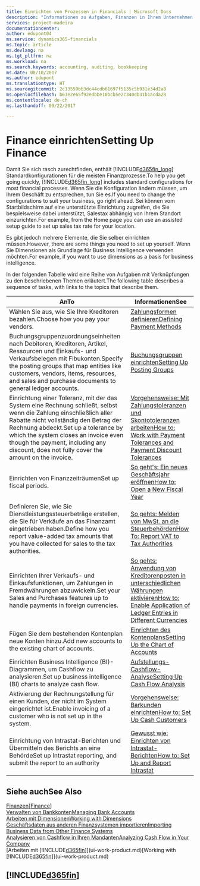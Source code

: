 ```yaml
---
title: Einrichten von Prozessen in Financials | Microsoft Docs
description: "Informationen zu Aufgaben, Finanzen in Ihrem Unternehmen einzurichten, um Ihrer Buchhaltung, oder Buchhaltungsanforderungen Prüfungen zu entsprechen."
services: project-madeira
documentationcenter: 
author: edupont04
ms.service: dynamics365-financials
ms.topic: article
ms.devlang: na
ms.tgt_pltfrm: na
ms.workload: na
ms.search.keywords: accounting, auditing, bookkeeping
ms.date: 08/10/2017
ms.author: edupont
ms.translationtype: HT
ms.sourcegitcommit: 2c13559bb3dc44cdb61697f5135c5b931e34d2a8
ms.openlocfilehash: b63e2e65f92edbbe10bcb5e2c340db31b1acda28
ms.contentlocale: de-ch
ms.lasthandoff: 09/22/2017

---
```

# <a name="setting-up-finance"></a><span data-ttu-id="192e7-103">Finance einrichten</span><span class="sxs-lookup"><span data-stu-id="192e7-103">Setting Up Finance</span></span>
<span data-ttu-id="192e7-104">Damit Sie sich rasch zurechtfinden, enthält [!INCLUDE[d365fin_long](includes/d365fin_long_md.md)]  Standardkonfigurationen für die meisten Finanzprozesse.</span><span class="sxs-lookup"><span data-stu-id="192e7-104">To help you get going quickly, [!INCLUDE[d365fin_long](includes/d365fin_long_md.md)] includes standard configurations for most financial processes.</span></span> <span data-ttu-id="192e7-105">Wenn Sie die Konfiguration ändern müssen, um Ihrem Geschäft zu entsprechen, tun Sie es.</span><span class="sxs-lookup"><span data-stu-id="192e7-105">If you need to change the configurations to suit your business, go right ahead.</span></span> <span data-ttu-id="192e7-106">Sei können vom Startbildschirm auf eine unterstützte Einrichtung zugreifen, die Sie bespielsweise dabei unterstützt, Salestax abhängig von Ihrem Standort einzurichten.</span><span class="sxs-lookup"><span data-stu-id="192e7-106">For example, from the Home page you can use an assisted setup guide to set up sales tax rate for your location.</span></span>  

<span data-ttu-id="192e7-107">Es gibt jedoch mehrere Elemente, die Sie selber einrichten müssen.</span><span class="sxs-lookup"><span data-stu-id="192e7-107">However, there are some things you need to set up yourself.</span></span> <span data-ttu-id="192e7-108">Wenn Sie Dimensionen als Grundlage für Business Intelligence verwenden möchten.</span><span class="sxs-lookup"><span data-stu-id="192e7-108">For example, if you want to use dimensions as a basis for business intelligence.</span></span>  

<span data-ttu-id="192e7-109">In der folgenden Tabelle wird eine Reihe von Aufgaben mit Verknüpfungen zu den beschriebenen Themen erläutert.</span><span class="sxs-lookup"><span data-stu-id="192e7-109">The following table describes a sequence of tasks, with links to the topics that describe them.</span></span>

| <span data-ttu-id="192e7-110">An</span><span class="sxs-lookup"><span data-stu-id="192e7-110">To</span></span> | <span data-ttu-id="192e7-111">Informationen</span><span class="sxs-lookup"><span data-stu-id="192e7-111">See</span></span> |
| --- | --- |
| <span data-ttu-id="192e7-112">Wählen Sie aus, wie Sie Ihre Kreditoren bezahlen.</span><span class="sxs-lookup"><span data-stu-id="192e7-112">Choose how you pay your vendors.</span></span> |[<span data-ttu-id="192e7-113">Zahlungsformen definieren</span><span class="sxs-lookup"><span data-stu-id="192e7-113">Defining Payment Methods</span></span>](finance-payment-methods.md) |
| <span data-ttu-id="192e7-114">Buchungsgruppenzuordnungseinheiten nach Debitoren, Kreditoren, Artikel, Ressourcen und Einkaufs- und Verkaufsbelegen mit Fibukonten.</span><span class="sxs-lookup"><span data-stu-id="192e7-114">Specify the posting groups that map entities like customers, vendors, items, resources, and sales and purchase documents to general ledger accounts.</span></span> |[<span data-ttu-id="192e7-115">Buchungsgruppen einrichten</span><span class="sxs-lookup"><span data-stu-id="192e7-115">Setting Up Posting Groups</span></span>](finance-posting-groups.md)|
|<span data-ttu-id="192e7-116">Einrichtung einer Toleranz, mit der das System eine Rechnung schließt, selbst wenn die Zahlung einschließlich aller Rabatte nicht vollständig den Betrag der Rechnung abdeckt.</span><span class="sxs-lookup"><span data-stu-id="192e7-116">Set up a tolerance by which the system closes an invoice even though the payment, including any discount, does not fully cover the amount on the invoice.</span></span>|[<span data-ttu-id="192e7-117">Vorgehensweise: Mit Zahlungstoleranzen und Skontotoleranzen arbeiten</span><span class="sxs-lookup"><span data-stu-id="192e7-117">How to: Work with Payment Tolerances and Payment Discount Tolerances</span></span>](finance-payment-tolerance-and-payment-discount-tolerance.md)|
| <span data-ttu-id="192e7-118">Einrichten von Finanzzeiträumen</span><span class="sxs-lookup"><span data-stu-id="192e7-118">Set up fiscal periods.</span></span> |[<span data-ttu-id="192e7-119">So geht's: Ein neues Geschäftsjahr eröffnen</span><span class="sxs-lookup"><span data-stu-id="192e7-119">How to: Open a New Fiscal Year</span></span>](finance-how-open-new-fiscal-year.md) |
| <span data-ttu-id="192e7-120">Definieren Sie, wie Sie Dienstleistungssteuerbeträge erstellen, die Sie für Verkäufe an das Finanzamt eingetrieben haben.</span><span class="sxs-lookup"><span data-stu-id="192e7-120">Define how you report value-added tax amounts that you have collected for sales to the tax authorities.</span></span> |[<span data-ttu-id="192e7-121">So gehts: Melden von MwSt. an die Steuerbehörden</span><span class="sxs-lookup"><span data-stu-id="192e7-121">How To: Report VAT to Tax Authorities</span></span>](finance-how-report-vat.md)|
| <span data-ttu-id="192e7-122">Einrichten Ihrer Verkaufs- und Einkaufsfunktionen, um Zahlungen in Fremdwährungen abzuwickeln.</span><span class="sxs-lookup"><span data-stu-id="192e7-122">Set your Sales and Purchases features up to handle payments in foreign currencies.</span></span>|[<span data-ttu-id="192e7-123">So gehts: Anwendung von Kreditorenposten in unterschiedlichen Währungen aktivieren</span><span class="sxs-lookup"><span data-stu-id="192e7-123">How to: Enable Application of Ledger Entries in Different Currencies</span></span>](finance-how-enable-application-ledger-entries-different-currencies.md)
| <span data-ttu-id="192e7-124">Fügen Sie dem bestehenden Kontenplan neue Konten hinzu.</span><span class="sxs-lookup"><span data-stu-id="192e7-124">Add new accounts to the existing chart of accounts.</span></span> |[<span data-ttu-id="192e7-125">Einrichten des Kontenplans</span><span class="sxs-lookup"><span data-stu-id="192e7-125">Setting Up the Chart of Accounts</span></span>](finance-setup-chart-accounts.md) |
| <span data-ttu-id="192e7-126">Einrichten Business Intelligence (BI)- Diagrammen, um Cashflow zu analysieren.</span><span class="sxs-lookup"><span data-stu-id="192e7-126">Set up business intelligence (BI) charts to analyze cash flow.</span></span> |[<span data-ttu-id="192e7-127">Aufstellungs-Cashflow-Analyse</span><span class="sxs-lookup"><span data-stu-id="192e7-127">Setting Up Cash Flow Analysis</span></span>](finance-setup-cash-flow-analyses.md) |
|<span data-ttu-id="192e7-128">Aktivierung der Rechnungstellung für einen Kunden, der nicht im System eingerichtet ist.</span><span class="sxs-lookup"><span data-stu-id="192e7-128">Enable invoicing of a customer who is not set up in the system.</span></span>|[<span data-ttu-id="192e7-129">Vorgehensweise: Barkunden einrichten</span><span class="sxs-lookup"><span data-stu-id="192e7-129">How to: Set Up Cash Customers</span></span>](finance-how-to-set-up-cash-customers.md)|
| <span data-ttu-id="192e7-130">Einrichtung von Intrastat-Berichten und Übermitteln des Berichts an eine Behörde</span><span class="sxs-lookup"><span data-stu-id="192e7-130">Set up Intrastat reporting, and submit the report to an authority</span></span> | [<span data-ttu-id="192e7-131">Gewusst wie: Einrichten von Intrastat-Berichten</span><span class="sxs-lookup"><span data-stu-id="192e7-131">How to: Set Up and Report Intrastat</span></span>](finance-how-setup-report-intrastat.md)|

## <a name="see-also"></a><span data-ttu-id="192e7-132">Siehe auch</span><span class="sxs-lookup"><span data-stu-id="192e7-132">See Also</span></span>
<span data-ttu-id="192e7-133">[Finanzen](finance.md)]</span><span class="sxs-lookup"><span data-stu-id="192e7-133">[Finance](finance.md)]</span></span>  
[<span data-ttu-id="192e7-134">Verwalten von Bankkonten</span><span class="sxs-lookup"><span data-stu-id="192e7-134">Managing Bank Accounts</span></span>](bank-manage-bank-accounts.md)  
[<span data-ttu-id="192e7-135">Arbeiten mit Dimensionen</span><span class="sxs-lookup"><span data-stu-id="192e7-135">Working with Dimensions</span></span>](finance-dimensions.md)  
[<span data-ttu-id="192e7-136">Geschäftsdaten aus anderen Finanzsystemen importieren</span><span class="sxs-lookup"><span data-stu-id="192e7-136">Importing Business Data from Other Finance Systems</span></span>](upload-data.md)  
[<span data-ttu-id="192e7-137">Analysieren von Cashflow in Ihren Mandanten</span><span class="sxs-lookup"><span data-stu-id="192e7-137">Analyzing Cash Flow in Your Company</span></span>](finance-analyze-cash-flow.md)  
<span data-ttu-id="192e7-138">[Arbeiten mit [!INCLUDE[d365fin](includes/d365fin_md.md)]](ui-work-product.md)</span><span class="sxs-lookup"><span data-stu-id="192e7-138">[Working with [!INCLUDE[d365fin](includes/d365fin_md.md)]](ui-work-product.md)</span></span>  

## [!INCLUDE[d365fin](includes/free_trial_md.md)]

